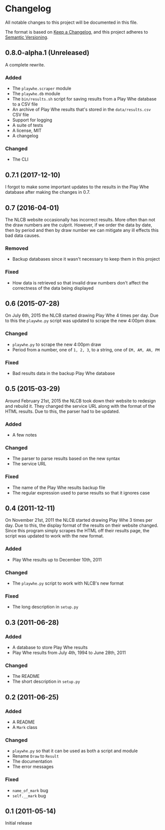 # Changelog

All notable changes to this project will be documented in this file.

The format is based on [Keep a Changelog](https://keepachangelog.com/en/1.0.0/),
and this project adheres to [Semantic Versioning](https://semver.org/spec/v2.0.0.html).

## 0.8.0-alpha.1 (Unreleased)

A complete rewrite.

### Added

- The `playwhe.scraper` module
- The `playwhe.db` module
- The `bin/results.sh` script for saving results from a Play Whe database to a
  CSV file
- An archive of Play Whe results that's stored in the `data/results.csv` CSV
  file
- Support for logging
- A suite of tests
- A license, MIT
- A changelog

### Changed

- The CLI

## 0.7.1 (2017-12-10)

I forgot to make some important updates to the results in the Play Whe database
after making the changes in 0.7.

## 0.7 (2016-04-01)

The NLCB website occasionally has incorrect results. More often than not the
draw numbers are the culprit. However, if we order the data by date, then by
period and then by draw number we can mitigate any ill effects this bad data
causes.

### Removed

- Backup databases since it wasn't necessary to keep them in this project

### Fixed

- How data is retrieved so that invalid draw numbers don't affect the
  correctness of the data being displayed

## 0.6 (2015-07-28)

On July 6th, 2015 the NLCB started drawing Play Whe 4 times per day. Due to this
the `playwhe.py` script was updated to scrape the new 4:00pm draw.

### Changed

- `playwhe.py` to scrape the new 4:00pm draw
- Period from a number, one of `1, 2, 3`, to a string, one of `EM, AM, AN, PM`

### Fixed

- Bad results data in the backup Play Whe database

## 0.5 (2015-03-29)

Around February 21st, 2015 the NLCB took down their website to redesign and
rebuild it. They changed the service URL along with the format of the HTML
results. Due to this, the parser had to be updated.

### Added

- A few notes

### Changed

- The parser to parse results based on the new syntax
- The service URL

### Fixed

- The name of the Play Whe results backup file
- The regular expression used to parse results so that it ignores case

## 0.4 (2011-12-11)

On November 21st, 2011 the NLCB started drawing Play Whe 3 times per day. Due to
this, the display format of the results on their website changed. Since this
program simply scrapes the HTML off their results page, the script was updated
to work with the new format.

### Added

- Play Whe results up to December 10th, 2011

### Changed

- The `playwhe.py` script to work with NLCB's new format

### Fixed

- The long description in `setup.py`

## 0.3 (2011-06-28)

### Added

- A database to store Play Whe results
- Play Whe results from July 4th, 1994 to June 28th, 2011

### Changed

- The README
- The short description in `setup.py`

## 0.2 (2011-06-25)

### Added

- A README
- A `Mark` class

### Changed

- `playwhe.py` so that it can be used as both a script and module
- Rename `Draw` to `Result`
- The documentation
- The error messages

### Fixed

- `name_of_mark` bug
- `self.__mark` bug

## 0.1 (2011-05-14)

Initial release
